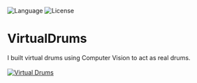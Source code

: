 ![Language](https://img.shields.io/badge/Language-Python%20-blue.svg)
![License](https://img.shields.io/badge/License-GPL&ndash;3.0%20-purple.svg)
# VirtualDrums
I built virtual drums using Computer Vision to act as real drums. 
<br>
<br>
[![Virtual Drums](https://img.youtube.com/vi/SHvNse7oLiQ/0.jpg)](https://www.youtube.com/watch?v=SHvNse7oLiQ)

